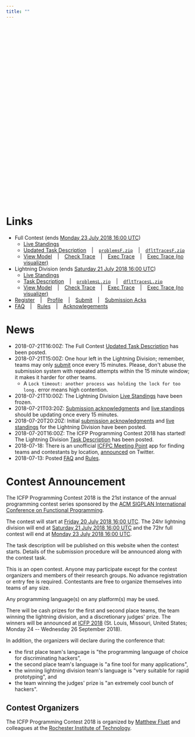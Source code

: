 ```yaml
---
title: ""
---
```


<div id="glcanvas_container" style="position: relative; width: 480px; height: 480px; margin-bottom: 30px;">
  <canvas id="glcanvas" />
</div>

# Links

* Full Contest (ends [Monday 23 July 2018 16:00 UTC](https://www.timeanddate.com/worldclock/fixedtime.html?msg=ICFP+Programming+Contest+2018+%28end+of+full+contest%29&iso=20180723T16))
  * [Live Standings](/full/live-standings.html)
  * [Updated Task Description](/full/task-description.html) &ensp; \| &ensp; [`problemsF.zip`](/assets/problemsF.zip) &ensp; \| &ensp; [`dfltTracesF.zip`](/assets/dfltTracesF.zip)
  * [View Model](/view-model.html) &ensp; \| &ensp; [Check Trace](/full/chk-trace.html) &ensp; \| &ensp; [Exec Trace](/full/exec-trace.html) &ensp; \| &ensp; [Exec Trace (no visualizer)](/full/exec-trace-novis.html)
* Lightning Division (ends [Saturday 21 July 2018 16:00 UTC](https://www.timeanddate.com/worldclock/fixedtime.html?msg=ICFP+Programming+Contest+2018+%28end+of+lightning+division%29&iso=20180721T16))
  * [Live Standings](/lgtn/live-standings.html)
  * [Task Description](/lgtn/task-description.html) &ensp; \| &ensp; [`problemsL.zip`](/assets/problemsL.zip) &ensp; \| &ensp; [`dfltTracesL.zip`](/assets/dfltTracesL.zip)
  * [View Model](/view-model.html) &ensp; \| &ensp; [Check Trace](/lgtn/chk-trace.html) &ensp; \| &ensp; [Exec Trace](/lgtn/exec-trace.html) &ensp; \| &ensp; [Exec Trace (no visualizer)](/lgtn/exec-trace-novis.html)
* [Register](/register.html) &ensp; \| &ensp; [Profile](/profile.html) &ensp; \| &ensp; [Submit](/submit.html) &ensp; \| &ensp; [Submission Acks](/submission-acks.html)
* [FAQ](./FAQ.html) &ensp; \| &ensp; [Rules](./rules.html) &ensp; \| &ensp; [Acknowlegements](/acknowledgements.html)

# News

* 2018-07-21T16:00Z: The Full Contest [Updated Task Description](/full/task-description.html) has been posted.
* 2018-07-21T15:00Z: One hour left in the Lightning Division; remember, teams may only [submit](/submit.html) once every 15 minutes.  Please, don't abuse the submission system with repeated attempts within the 15 minute window; it makes it harder for other teams.
  * A `Lock timeout: another process was holding the lock for too long.` error means high contention.
* 2018-07-21T10:00Z: The Lightning Division [Live Standings](/lgtn/live-standings.html) have been frozen.
* 2018-07-21T03:20Z: [Submission acknowledgments](/submission-acks.html) and [live standings](/lgtn/live-standings.html) should be updating once every 15 minutes.
* 2018-07-20T20:20Z: Initial [submission acknowledgments](/submission-acks.html) and [live standings](/lgtn/live-standings.html) for the Lightning Division have been posted.
* 2018-07-20T16:00Z: The ICFP Programming Contest 2018 has started!  The Lightning Division [Task Description](/lgtn/task-description.html) has been posted.
* 2018-07-18: There is an unofficial [ICFPC Meeting Point](https://icfpc-meeting-point.github.io/) app for finding teams and contestants by location, [announced](https://twitter.com/sannysanoff/status/1019618988949692416) on Twitter.
* 2018-07-13: Posted [FAQ](./FAQ.html) and [Rules](./rules.html).

# Contest Announcement

The ICFP Programming Contest 2018 is the 21st instance of the annual programming
contest series sponsored by the [ACM SIGPLAN International Conference on
Functional Programming](https://www.icfpconference.org).

The contest will start at
[Friday 20 July 2018 16:00 UTC](https://www.timeanddate.com/worldclock/fixedtime.html?msg=ICFP+Programming+Contest+2018&iso=20180720T16).
The 24hr lightning division will end at
[Saturday 21 July 2018 16:00 UTC](https://www.timeanddate.com/worldclock/fixedtime.html?msg=ICFP+Programming+Contest+2018+%28end+of+lightning+division%29&iso=20180721T16)
and the 72hr full contest will end at
[Monday 23 July 2018 16:00 UTC](https://www.timeanddate.com/worldclock/fixedtime.html?msg=ICFP+Programming+Contest+2018+%28end+of+full+contest%29&iso=20180723T16).

The task description will be published on this website when the contest starts.
Details of the submission procedure will be announced along with the contest
task.

This is an open contest.  Anyone may participate except for the contest
organizers and members of their research groups.  No advance registration or
entry fee is required.  Contestants are free to organize themselves into teams
of any size.

Any programming language(s) on any platform(s) may be used.

There will be cash prizes for the first and second place teams, the team winning
the lightning division, and a discretionary judges' prize. The winners will be
announced at [ICFP 2018](https://icfp18.sigplan.org) (St. Louis, Missouri,
United States; Monday 24 -- Wednesday 26 September 2018).

In addition, the organizers will declare during the conference that:
* the first place team's language is "the programming language of choice for discriminating hackers",
* the second place team's language is "a fine tool for many applications",
* the winning lightning division team's language is "very suitable for rapid prototyping", and
* the team winning the judges' prize is "an extremely cool bunch of hackers".

## Contest Organizers

The ICFP Programming Contest 2018 is organized by [Matthew Fluet](https://www.cs.rit.edu/~mtf) and colleagues at the [Rochester Institute of Technology](https://www.rit.edu).



<script>
var vis = null;
</script>
<script src="{{ '/assets/js/three.min.js' | relative_url }}"></script>
<script src="{{ '/assets/js/Detector.js' | relative_url }}"></script>
<script src="{{ '/assets/js/stats.min.js' | relative_url }}"></script>
<script src="{{ '/assets/js/visualizer.js' | relative_url }}"></script>
<script>
(function () {
  if (! Detector.webgl) {
    const glcanvasContainer = document.getElementById('glcanvas_container');
    const glcanvas = document.getElementById('glcanvas');
    glcanvasContainer.removeChild(glcanvas);
    var demoScreenshot = document.createElement("IMG");
    demoScreenshot.src="{{ '/assets/images/demo.png' | relative_url }}";
    glcanvasContainer.appendChild(demoScreenshot);
  } else {
    vis = initVisualizer({stats: false, screenshot: false, controls: false});
  }
})();
</script>
<script src="{{ '/assets/js/demo.js' | relative_url }}"></script>
